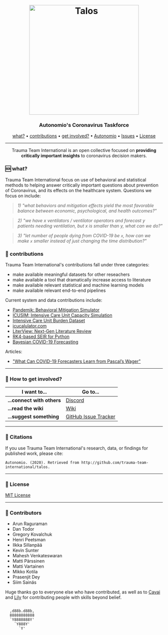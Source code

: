 <h1 align="center">
  <br>
  <a href="http://autonom.io"><img src="https://raw.githubusercontent.com/autonomio/trauma-team-international/master/logo.png" alt="Talos" width="350"></a>
  <br>
</h1>

<h3 align="center">Autonomio's Coronavirus Taskforce</h3>

<p align="center">
  <a href="#sos-what">what?</a> •
  <a href="#gem-contributions">contributions</a> •
  <a href="#speech_balloon-how-to-get-involved">get involved?</a> •
  <a href="https://autonom.io">Autonomio</a> •
  <a href="https://github.com/autonomio/talos/issues">Issues</a> •
  <a href="#License">License</a>
</p>
<hr>
<p align="center">
Trauma Team International is an open collective focused on <strong>providing critically important insights</strong> to coronavirus decision makers. 
</p>

### :sos: what?

Trauma Team International focus on use of behavioral and statistical methods to helping answer critically important questions about prevention of Coronavirus, and its effects on the healthcare system. Questions we focus on include:

>*1) "what behaviors and mitigation effects yield the most favorable balance between economic, psychological, and health outcomes?"*

>*2) "we have x ventilators / ventilator operators and forecast y patients needing ventilation, but x is smaller than y, what can we do?"*

>*3) "let number of people dying from COVID-19 be `x`, how can we make `x` smaller instead of just changing the time distribution?"*

### :gem: contributions

Trauma Team International's contributions fall under three categories:

- make available meaningful datasets for other reseachers
- make available a tool that dramatically increase access to literature
- make available relevant statistical and machine learning models
- make available relevant end-to-end pipelines

Current system and data contributions include:

- [Pandemik: Behavioral Mitigation Simulator](https://github.com/autonomio/pandemik)
- [ICUSIM: Intensive Care Unit Capacity Simulation](https://github.com/autonomio/ICUSIM)
- [Intensive Care Unit Burden Dataset](https://github.com/autonomio/trauma-team-international/tree/master/data)
- [icucalulator.com](https://www.icucalculator.com/)
- [LiterView: Next-Gen Literature Review](https://github.com/autonomio/literview)
- [RK4-based SEIR for Python](https://github.com/autonomio/trauma-team-international/blob/master/SEIR/rk4.py)
- [Bayesian COVID-19 Forecasting](https://github.com/autonomio/trauma-team-international/blob/master/icu_burden/icu_burden_bayesian.py)

Articles:

- ["What Can COVID-19 Forecasters Learn from Pascal’s Wager"](https://towardsdatascience.com/what-can-covid-19-forecasters-learn-from-pascals-wager-acb010f347e0)

<hr>

### :speech_balloon: How to get involved?

| I want to...                     | Go to...                                                  |
| -------------------------------- | ---------------------------------------------------------- |
| **...connect with others**      | [Discord]                                            |
| **...read the wiki**           | [Wiki]                                  |
| **...suggest something**  | [GitHub Issue Tracker]                                     |

<hr>

### 📢 Citations

If you use Trauma Team International's research, data, or findings for published work, please cite:

`Autonomio. (2020). Retrieved from http://github.com/trauma-team-international/talos.`

<hr>

### 📃 License

[MIT License](https://github.com/autonomio/talos/blob/master/LICENSE)

[github issue tracker]: https://github.com/automio/trauma-team-international/issues
[wiki]: https://github.com/autonomio/trauma-team-international/wiki
[discord]: https://discord.gg/t7vk27

<hr>

### :raising_hand: Contributors

- Arun Raguraman
- Dan Todor
- Gregory Kovalchuk
- Henri Peetsman
- Ilkka Sillanpää
- Kevin Sunter
- Mahesh Venkateswaran
- Matti Pärssinen
- Matti Vartainen
- Mikko Kotila
- Prasenjit Dey
- Siim Sainäs

Huge thanks go to everyone else who have contributed, as well as to [Cavai](https://cav.ai) and [Lily](https://lily-ai.com) for contributing people with skills beyond belief.

```

  ,d88b.d88b,
  88888888888
  `Y8888888Y'
    `Y888Y'   
      `Y'
```
